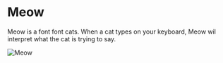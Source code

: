 # Meow
Meow is a font font cats. When a cat types on your keyboard, Meow wil interpret what the cat is trying to say.

![Meow](https://raw.githubusercontent.com/jpt/bad-fonts/master/meow/documentation/meow.gif)